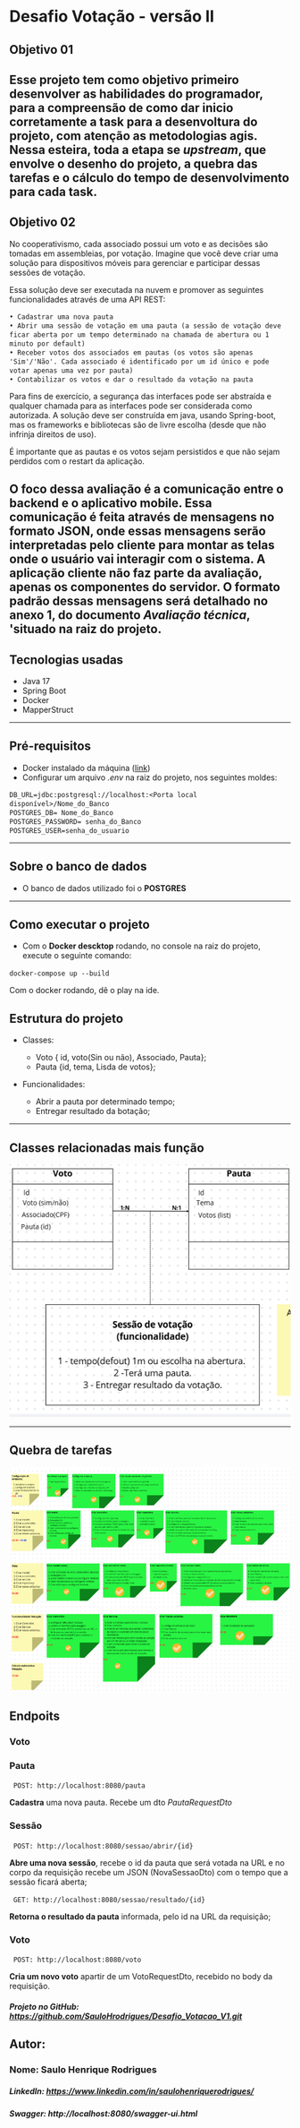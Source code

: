 # Desafio Votação - versão II

## Objetivo 01

Esse projeto tem como objetivo primeiro desenvolver as habilidades do programador, para a 
compreensão de como dar inicio corretamente a task para a desenvoltura do projeto, com atenção 
as metodologias agis. Nessa esteira, toda a etapa se *upstream*, que envolve  o desenho do projeto,
a quebra das tarefas e o cálculo do tempo de desenvolvimento para cada task.
---
## Objetivo 02

No cooperativismo, cada associado possui um voto e as decisões são tomadas em assembleias, 
por votação. Imagine que você deve criar uma solução para dispositivos móveis para gerenciar 
e participar dessas sessões de votação.

Essa solução deve ser executada na nuvem e promover as seguintes funcionalidades através de 
uma API REST:

    • Cadastrar uma nova pauta
    • Abrir uma sessão de votação em uma pauta (a sessão de votação deve ficar aberta por um tempo determinado na chamada de abertura ou 1 minuto por default)
    • Receber votos dos associados em pautas (os votos são apenas 'Sim'/'Não'. Cada associado é identificado por um id único e pode votar apenas uma vez por pauta)
    • Contabilizar os votos e dar o resultado da votação na pauta

Para fins de exercício, a segurança das interfaces pode ser abstraída e qualquer chamada para 
as interfaces pode ser considerada como autorizada. A solução deve ser construída em java, 
usando Spring-boot, mas os frameworks e bibliotecas são de livre escolha (desde que não infrinja 
direitos de uso).

É importante que as pautas e os votos sejam persistidos e que não sejam perdidos com o restart 
da aplicação.

O foco dessa avaliação é a comunicação entre o backend e o aplicativo mobile. Essa comunicação 
é feita através de mensagens no formato JSON, onde essas mensagens serão interpretadas pelo cliente 
para montar as telas onde o usuário vai interagir com o sistema. A aplicação cliente não faz 
parte da avaliação, apenas os componentes do servidor. O formato padrão dessas mensagens será 
detalhado no anexo 1, do documento *Avaliação técnica*, 'situado na raiz do projeto.
---
## Tecnologias usadas

* Java 17
* Spring Boot
* Docker 
* MapperStruct
---

## Pré-requisitos

+ Docker instalado da máquina ([link](https://docs.docker.com/get-docker/))
+ Configurar um arquivo *.env* na raiz do projeto, nos seguintes moldes:

```` 
DB_URL=jdbc:postgresql://localhost:<Porta local disponível>/Nome_do_Banco
POSTGRES_DB= Nome_do_Banco
POSTGRES_PASSWORD= senha_do_Banco
POSTGRES_USER=senha_do_usuario
````
-------
## Sobre o banco de dados

* O banco de dados utilizado foi o **POSTGRES**

------
## Como executar o projeto

* Com o **Docker descktop** rodando, no console na raiz do projeto, execute o seguinte comando:

``
docker-compose up --build
``

Com o docker rodando, dê o play na ide.

## Estrutura do projeto

* Classes:
  * Voto { id, voto(Sin ou não), Associado, Pauta};
  * Pauta {id, tema, Lisda de votos};

* Funcionalidades:
  * Abrir a pauta por determinado tempo;
  * Entregar resultado da botação;
---

## Classes relacionadas mais função

![img_2.png](img_2.png)

---

## Quebra de tarefas

![img_3.png](img_3.png)

## Endpoits
### Voto

### Pauta
`` POST: http://localhost:8080/pauta``

**Cadastra** uma nova pauta. Recebe um dto *PautaRequestDto*


### Sessão
`` POST: http://localhost:8080/sessao/abrir/{id}``

**Abre uma nova sessão**, recebe o id da pauta que será votada na URL e no corpo da requisição
recebe um JSON (NovaSessaoDto) com o tempo que a sessão ficará aberta;

`` GET: http://localhost:8080/sessao/resultado/{id}``

**Retorna o resultado da pauta** informada, pelo id na URL da requisição;

### Voto

`` POST: http://localhost:8080/voto``

**Cria um novo voto** apartir de um VotoRequestDto, recebido no body da requisição.


##### Projeto no GitHub:  https://github.com/SauloHrodrigues/Desafio_Votacao_V1.git

## Autor:

### Nome: Saulo Henrique Rodrigues

##### LinkedIn: https://www.linkedin.com/in/saulohenriquerodrigues/

##### Swagger: http://localhost:8080/swagger-ui.html
